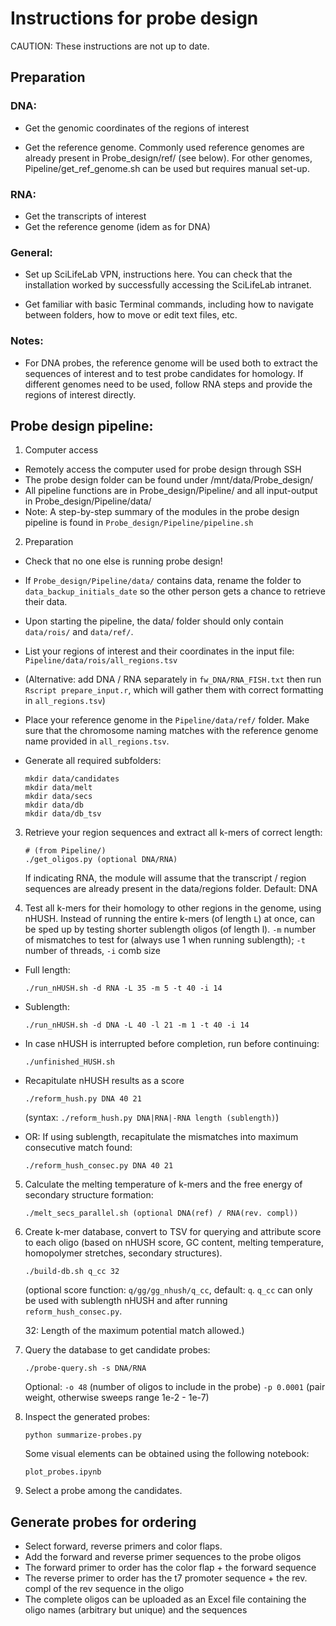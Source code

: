 # Instructions for probe design

CAUTION: These instructions are not up to date.

## Preparation

### DNA:
- Get the genomic coordinates of the regions of interest

- Get the reference genome. Commonly used reference genomes are
  already present in Probe_design/ref/ (see below). For other genomes,
  Pipeline/get_ref_genome.sh can be used but requires manual set-up.

### RNA:

- Get the transcripts of interest
- Get the reference genome (idem as for DNA)

### General:

- Set up SciLifeLab VPN, instructions here. You can check that the
  installation worked by successfully accessing the SciLifeLab
  intranet.

- Get familiar with basic Terminal commands, including how to navigate
  between folders, how to move or edit text files, etc.

### Notes:

- For DNA probes, the reference genome will be used both to extract
  the sequences of interest and to test probe candidates for
  homology. If different genomes need to be used, follow RNA steps and
  provide the regions of interest directly.



## Probe design pipeline:

1. Computer access
- Remotely access the computer used for probe design through SSH
- The probe design folder can be found under /mnt/data/Probe_design/
- All pipeline functions are in Probe_design/Pipeline/
  and all input-output in Probe_design/Pipeline/data/
- Note: A step-by-step summary of the modules in the probe design
  pipeline is found in `Probe_design/Pipeline/pipeline.sh`


2. Preparation
- Check that no one else is running probe design!

- If `Probe_design/Pipeline/data/` contains data, rename the folder to
  `data_backup_initials_date` so the other person gets a chance to
  retrieve their data.

- Upon starting the pipeline, the data/ folder should only contain
  `data/rois/` and `data/ref/`.
- List your regions of interest and their coordinates in the input file:
  `Pipeline/data/rois/all_regions.tsv`

- (Alternative: add  DNA / RNA separately  in `fw_DNA/RNA_FISH.txt` then
  run  `Rscript prepare_input.r`, which will gather them with correct
  formatting in `all_regions.tsv`)

- Place your reference genome in the `Pipeline/data/ref/` folder. Make
  sure that the chromosome naming matches with the reference genome
  name provided in `all_regions.tsv`.

- Generate all required subfolders:

  ``` shell
  mkdir data/candidates
  mkdir data/melt
  mkdir data/secs
  mkdir data/db
  mkdir data/db_tsv
  ```

3. Retrieve your region sequences and extract all k-mers of correct length:

   ``` shell
   # (from Pipeline/)
   ./get_oligos.py (optional DNA/RNA)
   ```

   If indicating RNA, the module will assume that the transcript / region
   sequences are already present in the data/regions folder. Default: DNA


4. Test all k-mers for their homology to other regions in the genome,
   using nHUSH. Instead of running the entire k-mers (of length `L`) at
   once, can be sped up by testing shorter sublength oligos (of length
   l).  `-m` number of mismatches to test for (always use 1 when running
   sublength); `-t` number of threads, `-i` comb size



- Full length:

  ``` shell
  ./run_nHUSH.sh -d RNA -L 35 -m 5 -t 40 -i 14
  ```
- Sublength:
  ``` shell
  ./run_nHUSH.sh -d DNA -L 40 -l 21 -m 1 -t 40 -i 14
  ```
- In case nHUSH is interrupted before completion, run before continuing:
  ``` shell
  ./unfinished_HUSH.sh
  ```
- Recapitulate nHUSH results as a score
  ``` shell
  ./reform_hush.py DNA 40 21
  ```
  (syntax: `./reform_hush.py DNA|RNA|-RNA length (sublength)`)
- OR: If using sublength, recapitulate the mismatches into maximum
  consecutive match found:

  ``` shell
  ./reform_hush_consec.py DNA 40 21
  ```

5. Calculate the melting temperature of k-mers and the free energy of
   secondary structure formation:

   ``` shell
   ./melt_secs_parallel.sh (optional DNA(ref) / RNA(rev. compl))
   ```

6. Create k-mer database, convert to TSV for querying and attribute
   score to each oligo (based on nHUSH score, GC content, melting
   temperature, homopolymer stretches, secondary structures).

    ``` shell
	./build-db.sh q_cc 32
    ```
    (optional score function: `q/gg/gg_nhush/q_cc`, default: `q`.
    `q_cc` can only be used with sublength nHUSH and after running `reform_hush_consec.py`.

    32: Length of the maximum potential match allowed.)


7. Query the database to get candidate probes:

    ``` shell
	./probe-query.sh -s DNA/RNA
    ```
	Optional: `-o 48` (number of oligos to include in the probe)
    `-p 0.0001` (pair weight, otherwise sweeps range 1e-2 - 1e-7)

8. Inspect the generated probes:
   ``` shell
   python summarize-probes.py
   ```
	Some visual elements can be obtained using the following notebook:
    ```shell
    plot_probes.ipynb
    ```

9. Select a probe among the candidates.

## Generate probes for ordering

- Select forward, reverse primers and color flaps.
- Add the forward and reverse primer sequences to the probe oligos
- The forward primer to order has the color flap + the forward sequence
- The reverse primer to order has the t7 promoter sequence + the
  rev. compl of the rev sequence in the oligo
- The complete oligos can be uploaded as an Excel file containing the
  oligo names (arbitrary but unique) and the sequences

